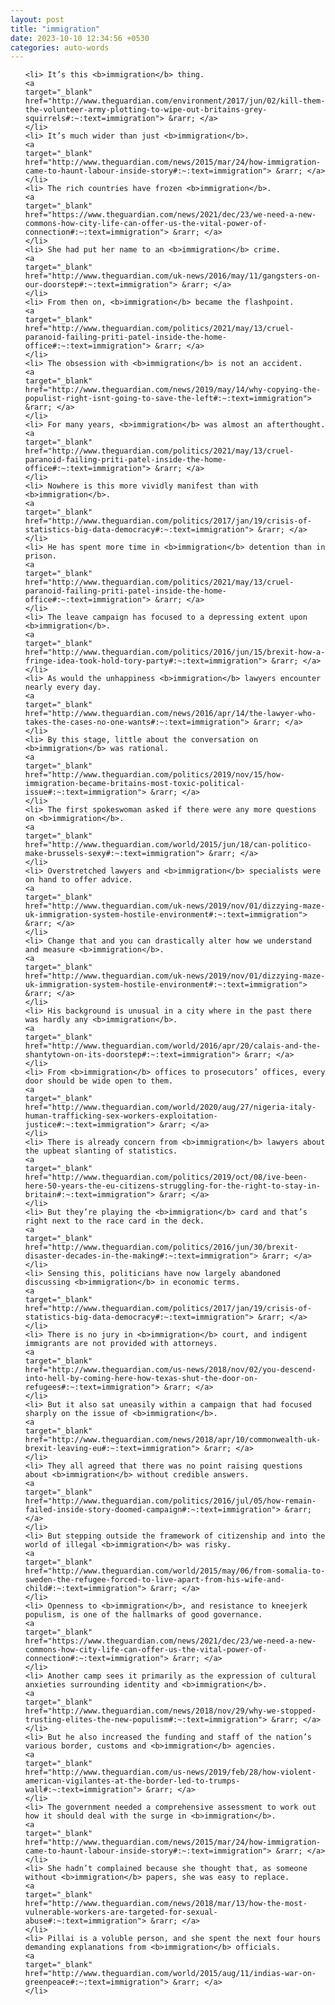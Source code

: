 ```yaml
---
layout: post
title: "immigration"
date: 2023-10-10 12:34:56 +0530
categories: auto-words
---
```

<ol>

    <li> It’s this <b>immigration</b> thing.
    <a 
    target="_blank" 
    href="http://www.theguardian.com/environment/2017/jun/02/kill-them-the-volunteer-army-plotting-to-wipe-out-britains-grey-squirrels#:~:text=immigration"> &rarr; </a>
    </li>
    <li> It’s much wider than just <b>immigration</b>.
    <a 
    target="_blank" 
    href="http://www.theguardian.com/news/2015/mar/24/how-immigration-came-to-haunt-labour-inside-story#:~:text=immigration"> &rarr; </a>
    </li>
    <li> The rich countries have frozen <b>immigration</b>.
    <a 
    target="_blank" 
    href="https://www.theguardian.com/news/2021/dec/23/we-need-a-new-commons-how-city-life-can-offer-us-the-vital-power-of-connection#:~:text=immigration"> &rarr; </a>
    </li>
    <li> She had put her name to an <b>immigration</b> crime.
    <a 
    target="_blank" 
    href="http://www.theguardian.com/uk-news/2016/may/11/gangsters-on-our-doorstep#:~:text=immigration"> &rarr; </a>
    </li>
    <li> From then on, <b>immigration</b> became the flashpoint.
    <a 
    target="_blank" 
    href="http://www.theguardian.com/politics/2021/may/13/cruel-paranoid-failing-priti-patel-inside-the-home-office#:~:text=immigration"> &rarr; </a>
    </li>
    <li> The obsession with <b>immigration</b> is not an accident.
    <a 
    target="_blank" 
    href="http://www.theguardian.com/news/2019/may/14/why-copying-the-populist-right-isnt-going-to-save-the-left#:~:text=immigration"> &rarr; </a>
    </li>
    <li> For many years, <b>immigration</b> was almost an afterthought.
    <a 
    target="_blank" 
    href="http://www.theguardian.com/politics/2021/may/13/cruel-paranoid-failing-priti-patel-inside-the-home-office#:~:text=immigration"> &rarr; </a>
    </li>
    <li> Nowhere is this more vividly manifest than with <b>immigration</b>.
    <a 
    target="_blank" 
    href="http://www.theguardian.com/politics/2017/jan/19/crisis-of-statistics-big-data-democracy#:~:text=immigration"> &rarr; </a>
    </li>
    <li> He has spent more time in <b>immigration</b> detention than in prison.
    <a 
    target="_blank" 
    href="http://www.theguardian.com/politics/2021/may/13/cruel-paranoid-failing-priti-patel-inside-the-home-office#:~:text=immigration"> &rarr; </a>
    </li>
    <li> The leave campaign has focused to a depressing extent upon <b>immigration</b>.
    <a 
    target="_blank" 
    href="http://www.theguardian.com/politics/2016/jun/15/brexit-how-a-fringe-idea-took-hold-tory-party#:~:text=immigration"> &rarr; </a>
    </li>
    <li> As would the unhappiness <b>immigration</b> lawyers encounter nearly every day.
    <a 
    target="_blank" 
    href="http://www.theguardian.com/news/2016/apr/14/the-lawyer-who-takes-the-cases-no-one-wants#:~:text=immigration"> &rarr; </a>
    </li>
    <li> By this stage, little about the conversation on <b>immigration</b> was rational.
    <a 
    target="_blank" 
    href="http://www.theguardian.com/politics/2019/nov/15/how-immigration-became-britains-most-toxic-political-issue#:~:text=immigration"> &rarr; </a>
    </li>
    <li> The first spokeswoman asked if there were any more questions on <b>immigration</b>.
    <a 
    target="_blank" 
    href="http://www.theguardian.com/world/2015/jun/18/can-politico-make-brussels-sexy#:~:text=immigration"> &rarr; </a>
    </li>
    <li> Overstretched lawyers and <b>immigration</b> specialists were on hand to offer advice.
    <a 
    target="_blank" 
    href="http://www.theguardian.com/uk-news/2019/nov/01/dizzying-maze-uk-immigration-system-hostile-environment#:~:text=immigration"> &rarr; </a>
    </li>
    <li> Change that and you can drastically alter how we understand and measure <b>immigration</b>.
    <a 
    target="_blank" 
    href="http://www.theguardian.com/uk-news/2019/nov/01/dizzying-maze-uk-immigration-system-hostile-environment#:~:text=immigration"> &rarr; </a>
    </li>
    <li> His background is unusual in a city where in the past there was hardly any <b>immigration</b>.
    <a 
    target="_blank" 
    href="http://www.theguardian.com/world/2016/apr/20/calais-and-the-shantytown-on-its-doorstep#:~:text=immigration"> &rarr; </a>
    </li>
    <li> From <b>immigration</b> offices to prosecutors’ offices, every door should be wide open to them.
    <a 
    target="_blank" 
    href="http://www.theguardian.com/world/2020/aug/27/nigeria-italy-human-trafficking-sex-workers-exploitation-justice#:~:text=immigration"> &rarr; </a>
    </li>
    <li> There is already concern from <b>immigration</b> lawyers about the upbeat slanting of statistics.
    <a 
    target="_blank" 
    href="http://www.theguardian.com/politics/2019/oct/08/ive-been-here-50-years-the-eu-citizens-struggling-for-the-right-to-stay-in-britain#:~:text=immigration"> &rarr; </a>
    </li>
    <li> But they’re playing the <b>immigration</b> card and that’s right next to the race card in the deck.
    <a 
    target="_blank" 
    href="http://www.theguardian.com/politics/2016/jun/30/brexit-disaster-decades-in-the-making#:~:text=immigration"> &rarr; </a>
    </li>
    <li> Sensing this, politicians have now largely abandoned discussing <b>immigration</b> in economic terms.
    <a 
    target="_blank" 
    href="http://www.theguardian.com/politics/2017/jan/19/crisis-of-statistics-big-data-democracy#:~:text=immigration"> &rarr; </a>
    </li>
    <li> There is no jury in <b>immigration</b> court, and indigent immigrants are not provided with attorneys.
    <a 
    target="_blank" 
    href="http://www.theguardian.com/us-news/2018/nov/02/you-descend-into-hell-by-coming-here-how-texas-shut-the-door-on-refugees#:~:text=immigration"> &rarr; </a>
    </li>
    <li> But it also sat uneasily within a campaign that had focused sharply on the issue of <b>immigration</b>.
    <a 
    target="_blank" 
    href="http://www.theguardian.com/news/2018/apr/10/commonwealth-uk-brexit-leaving-eu#:~:text=immigration"> &rarr; </a>
    </li>
    <li> They all agreed that there was no point raising questions about <b>immigration</b> without credible answers.
    <a 
    target="_blank" 
    href="http://www.theguardian.com/politics/2016/jul/05/how-remain-failed-inside-story-doomed-campaign#:~:text=immigration"> &rarr; </a>
    </li>
    <li> But stepping outside the framework of citizenship and into the world of illegal <b>immigration</b> was risky.
    <a 
    target="_blank" 
    href="http://www.theguardian.com/world/2015/may/06/from-somalia-to-sweden-the-refugee-forced-to-live-apart-from-his-wife-and-child#:~:text=immigration"> &rarr; </a>
    </li>
    <li> Openness to <b>immigration</b>, and resistance to kneejerk populism, is one of the hallmarks of good governance.
    <a 
    target="_blank" 
    href="https://www.theguardian.com/news/2021/dec/23/we-need-a-new-commons-how-city-life-can-offer-us-the-vital-power-of-connection#:~:text=immigration"> &rarr; </a>
    </li>
    <li> Another camp sees it primarily as the expression of cultural anxieties surrounding identity and <b>immigration</b>.
    <a 
    target="_blank" 
    href="http://www.theguardian.com/news/2018/nov/29/why-we-stopped-trusting-elites-the-new-populism#:~:text=immigration"> &rarr; </a>
    </li>
    <li> But he also increased the funding and staff of the nation’s various border, customs and <b>immigration</b> agencies.
    <a 
    target="_blank" 
    href="http://www.theguardian.com/us-news/2019/feb/28/how-violent-american-vigilantes-at-the-border-led-to-trumps-wall#:~:text=immigration"> &rarr; </a>
    </li>
    <li> The government needed a comprehensive assessment to work out how it should deal with the surge in <b>immigration</b>.
    <a 
    target="_blank" 
    href="http://www.theguardian.com/news/2015/mar/24/how-immigration-came-to-haunt-labour-inside-story#:~:text=immigration"> &rarr; </a>
    </li>
    <li> She hadn’t complained because she thought that, as someone without <b>immigration</b> papers, she was easy to replace.
    <a 
    target="_blank" 
    href="http://www.theguardian.com/news/2018/mar/13/how-the-most-vulnerable-workers-are-targeted-for-sexual-abuse#:~:text=immigration"> &rarr; </a>
    </li>
    <li> Pillai is a voluble person, and she spent the next four hours demanding explanations from <b>immigration</b> officials.
    <a 
    target="_blank" 
    href="http://www.theguardian.com/world/2015/aug/11/indias-war-on-greenpeace#:~:text=immigration"> &rarr; </a>
    </li>
